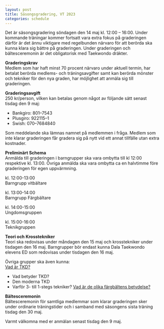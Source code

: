 ```yaml
---
layout: post
title: Säsongsgradering, VT 2023 
categories: schedule
---
```


Det är säsongsgradering söndagen den 14 maj kl. 12:00 – 16:00. Under kommande träningar kommer fortsatt vara extra fokus på graderingen därför är det ännu viktigare med regelbunden närvaro för att berörda ska kunna klara sig bättre på graderingen. Under graderingen och bältesceremonin är det obligatorisk med Taekwondo dräkter.

**Graderingskrav**  
Medlem som har haft minst 70 procent närvaro under aktuell termin, har betalat berörda medlems- och träningsavgifter samt kan berörda mönster och tekniker för den nya graden, har möjlighet att anmäla sig till graderingen.

**Graderingsavgift**  
250 kr/person, vilken kan betalas genom något av följande sätt senast tisdag den 9 maj:  
- Bankgiro: 801–7543
- Plusgiro: 922115–1
- Swish: 070–7684840

Som meddelande ska lämnas namnet på medlemmen i fråga. Medlem som inte klarar graderingen får gradera sig på nytt vid ett annat tillfälle utan extra kostnader. 

**Preliminärt Schema**  
Anmälda till graderingen i barngrupper ska vara ombytta till kl 12:00 respektive kl. 13:00. Övriga anmälda ska vara ombytta ca en halvtimme före graderingen för egen uppvärmning. 

kl. 12:00-13:00  
Barngrupp vitbältare

kl. 13:00-14:00  
Barngrupp Färgbältare 

kl. 14:00-15:00  
Ungdomsgruppen

kl. 15:00-16:00  
Teknikgruppen

**Teori och Krosstekniker**  
Teori ska redovisas under måndagen den 15 maj och krosstekniker under tisdagen den 16 maj. Barngrupper bör endast kunna Dala Taekwondo elevens ED  som redovisas under tisdagen den 16 maj. 

Övriga grupper ska även kunna:  
[Vad är TKD?](/taekwondo/#taekwondo)  
- Vad betyder TKD?
- Den moderna TKD
- Varför 3- till 1-stegs tekniker?
[Vad är de olika färgbältens betydelse?](/taekwondo/#baltesfarger)

**Bältesceremonin**  
Bältesceremonin för samtliga medlemmar som klarar graderingen sker under ordinarie träningstider och i samband med säsongens sista träning tisdag den 30 maj. 

Varmt välkomna med er anmälan senast tisdag den 9 maj.
